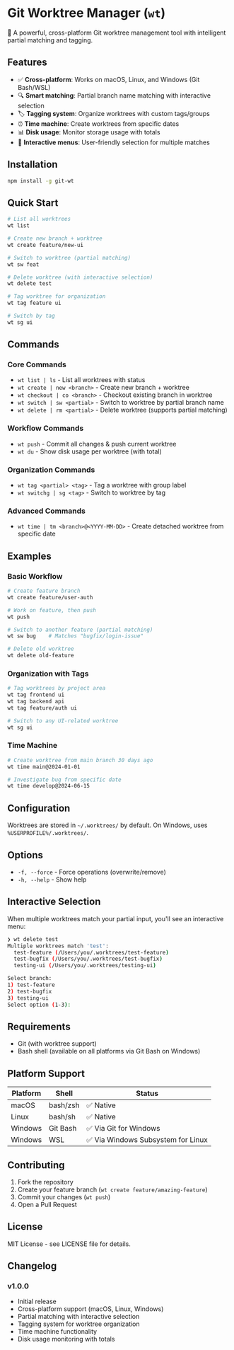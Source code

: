 # Git Worktree Manager (`wt`)

🚀 A powerful, cross-platform Git worktree management tool with intelligent partial matching and tagging.

## Features

- ✅ **Cross-platform**: Works on macOS, Linux, and Windows (Git Bash/WSL)
- 🔍 **Smart matching**: Partial branch name matching with interactive selection
- 🏷️ **Tagging system**: Organize worktrees with custom tags/groups
- ⏰ **Time machine**: Create worktrees from specific dates
- 📊 **Disk usage**: Monitor storage usage with totals
- 🎯 **Interactive menus**: User-friendly selection for multiple matches

## Installation

```bash
npm install -g git-wt
```

## Quick Start

```bash
# List all worktrees
wt list

# Create new branch + worktree
wt create feature/new-ui

# Switch to worktree (partial matching)
wt sw feat

# Delete worktree (with interactive selection)
wt delete test

# Tag worktree for organization
wt tag feature ui

# Switch by tag
wt sg ui
```

## Commands

### Core Commands
- `wt list | ls` - List all worktrees with status
- `wt create | new <branch>` - Create new branch + worktree
- `wt checkout | co <branch>` - Checkout existing branch in worktree
- `wt switch | sw <partial>` - Switch to worktree by partial branch name
- `wt delete | rm <partial>` - Delete worktree (supports partial matching)

### Workflow Commands
- `wt push` - Commit all changes & push current worktree
- `wt du` - Show disk usage per worktree (with total)

### Organization Commands
- `wt tag <partial> <tag>` - Tag a worktree with group label
- `wt switchg | sg <tag>` - Switch to worktree by tag

### Advanced Commands
- `wt time | tm <branch>@<YYYY-MM-DD>` - Create detached worktree from specific date

## Examples

### Basic Workflow
```bash
# Create feature branch
wt create feature/user-auth

# Work on feature, then push
wt push

# Switch to another feature (partial matching)
wt sw bug    # Matches "bugfix/login-issue"

# Delete old worktree
wt delete old-feature
```

### Organization with Tags
```bash
# Tag worktrees by project area
wt tag frontend ui
wt tag backend api
wt tag feature/auth ui

# Switch to any UI-related worktree
wt sg ui
```

### Time Machine
```bash
# Create worktree from main branch 30 days ago
wt time main@2024-01-01

# Investigate bug from specific date
wt time develop@2024-06-15
```

## Configuration

Worktrees are stored in `~/.worktrees/` by default. On Windows, uses `%USERPROFILE%/.worktrees/`.

## Options

- `-f, --force` - Force operations (overwrite/remove)
- `-h, --help` - Show help

## Interactive Selection

When multiple worktrees match your partial input, you'll see an interactive menu:

```bash
❯ wt delete test
Multiple worktrees match 'test':
  test-feature (/Users/you/.worktrees/test-feature)
  test-bugfix (/Users/you/.worktrees/test-bugfix)
  testing-ui (/Users/you/.worktrees/testing-ui)

Select branch:
1) test-feature
2) test-bugfix  
3) testing-ui
Select option (1-3): 
```

## Requirements

- Git (with worktree support)
- Bash shell (available on all platforms via Git Bash on Windows)

## Platform Support

| Platform | Shell | Status |
|----------|-------|--------|
| macOS    | bash/zsh | ✅ Native |
| Linux    | bash/sh | ✅ Native |
| Windows  | Git Bash | ✅ Via Git for Windows |
| Windows  | WSL | ✅ Via Windows Subsystem for Linux |

## Contributing

1. Fork the repository
2. Create your feature branch (`wt create feature/amazing-feature`)
3. Commit your changes (`wt push`)
4. Open a Pull Request

## License

MIT License - see LICENSE file for details.

## Changelog

### v1.0.0
- Initial release
- Cross-platform support (macOS, Linux, Windows)
- Partial matching with interactive selection
- Tagging system for worktree organization
- Time machine functionality
- Disk usage monitoring with totals